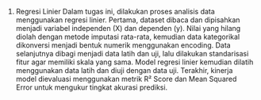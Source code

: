 1. Regresi Linier
Dalam tugas ini, dilakukan proses analisis data menggunakan regresi linier. Pertama, dataset dibaca dan dipisahkan menjadi variabel independen (X) dan dependen (y). Nilai yang hilang diolah dengan metode imputasi rata-rata, kemudian data kategorikal dikonversi menjadi bentuk numerik menggunakan encoding. Data selanjutnya dibagi menjadi data latih dan uji, lalu dilakukan standarisasi fitur agar memiliki skala yang sama. Model regresi linier kemudian dilatih menggunakan data latih dan diuji dengan data uji. Terakhir, kinerja model dievaluasi menggunakan metrik R² Score dan Mean Squared Error untuk mengukur tingkat akurasi prediksi.
